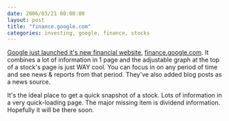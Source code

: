 ```yaml
---
date: 2006/03/21 00:00:00
layout: post
title: "finance.google.com"
categories: investing, google, finance, stocks
---
```


[Google just launched it's new financial website](http://googleblog.blogspot.com/2006/03/spring-is-season-for-love-and-data.html), [finance.google.com](http://finance.google.com). It combines a lot of information in 1 page and the adjustable graph at the top of a stock's page is just WAY cool. You can focus in on any period of time and see news &amp; reports from that period. They've also added blog posts as a news source.

It's the ideal place to get a quick snapshot of a stock. Lots of information in a very quick-loading page. The major missing item is dividend information. Hopefully it will be there soon.